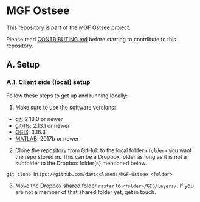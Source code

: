 # MGF Ostsee

This repository is part of the MGF Ostsee project.

Please read [CONTRIBUTING.md](./CONTRIBUTING.md) before starting to contribute to this repository.

## A. Setup
### A.1. Client side (local) setup
Follow these steps to get up and running locally:
1. Make sure to use the software versions:
  - [git](https://git-scm.com): 2.18.0 or newer
  - [git-lfs](https://git-lfs.github.com): 2.13.1 or newer
  - [QGIS](https://qgis.org/en/site/forusers/download.html): 3.16.3
  - [MATLAB](https://www.mathworks.com/products/matlab.html): 2017b or newer

2. Clone the repository from GitHub to the local folder `<folder>` you want the repo stored in. This can be a Dropbox folder as long as it is not a subfolder to the Dropbox folder(s) mentioned below.
```
git clone https://github.com/davidclemens/MGF-Ostsee <folder>
```

3. Move the Dropbox shared folder `raster` to `<folder>/GIS/layers/`. If you are not a member of that shared folder yet, get in touch.

